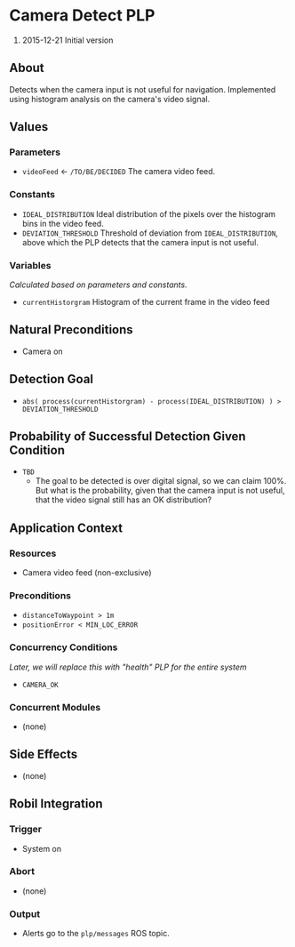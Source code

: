 # Camera Detect PLP

1. 2015-12-21 Initial version

## About
Detects when the camera input is not useful for navigation. Implemented using histogram analysis on the camera's video signal.

## Values
### Parameters
* `videoFeed` &larr; `/TO/BE/DECIDED` The camera video feed.

### Constants
* `IDEAL_DISTRIBUTION` Ideal distribution of the pixels over the histogram bins in the video feed.
* `DEVIATION_THRESHOLD` Threshold of deviation from `IDEAL_DISTRIBUTION`, above which the PLP detects that the camera input is not useful.

### Variables
_Calculated based on parameters and constants._

* `currentHistorgram` Histogram of the current frame in the video feed

## Natural Preconditions
- Camera on

## Detection Goal
* `abs( process(currentHistorgram) - process(IDEAL_DISTRIBUTION) ) > DEVIATION_THRESHOLD`

## Probability of Successful Detection Given Condition
* `TBD`
  * The goal to be detected is over digital signal, so we can claim 100%. But what is the probability, given that the camera input is not useful, that the video signal still has an OK distribution?


## Application Context
### Resources
* Camera video feed (non-exclusive)

### Preconditions
* `distanceToWaypoint > 1m`
* `positionError < MIN_LOC_ERROR`

### Concurrency Conditions
_Later, we will replace this with "health" PLP for the entire system_

* `CAMERA_OK`

### Concurrent Modules
* (none)

## Side Effects
* (none)

## Robil Integration

### Trigger
* System on

### Abort
* (none)

### Output
* Alerts go to the `plp/messages` ROS topic.
